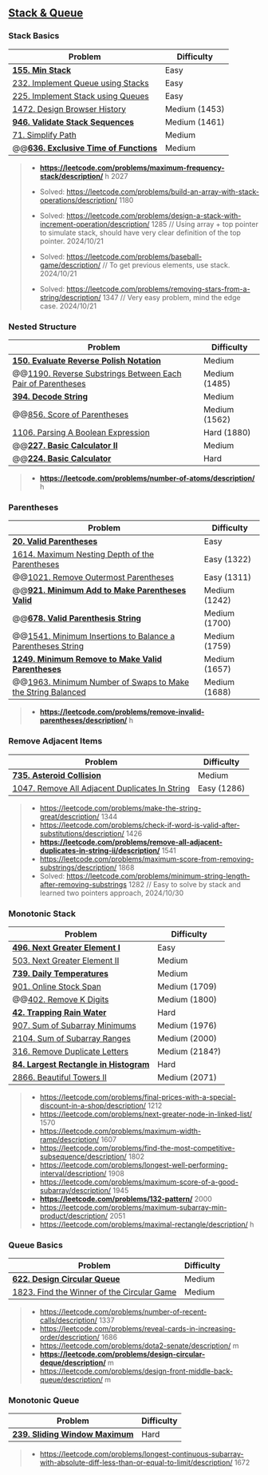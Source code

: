 ## [Stack & Queue](../topics/stack-queue.md)

### Stack Basics
| Problem          | Difficulty |
|------------------|------------|
|**[155. Min Stack](../leetcode/155.min-stack.md)**|Easy|
|[232. Implement Queue using Stacks](../leetcode/232.implement-queue-using-stacks.md)|Easy|
|[225. Implement Stack using Queues](../leetcode/225.implement-stack-using-queues.md)|Easy|
|[1472. Design Browser History](../leetcode/1472.design-browser-history.md)|Medium (1453)|
|**[946. Validate Stack Sequences](../leetcode/946.validate-stack-sequences.md)**|Medium (1461)|
|[71. Simplify Path](../leetcode/71.simplify-path.md)|Medium|
|@@**[636. Exclusive Time of Functions](../leetcode/636.exclusive-time-of-functions.md)**|Medium|

> * **https://leetcode.com/problems/maximum-frequency-stack/description/** h 2027
>
> * Solved: https://leetcode.com/problems/build-an-array-with-stack-operations/description/ 1180 
> * Solved: https://leetcode.com/problems/design-a-stack-with-increment-operation/description/ 1285 // Using array + top pointer to simulate stack, should have very clear definition of the top pointer. 2024/10/21
> * Solved: https://leetcode.com/problems/baseball-game/description/ // To get previous elements, use stack. 2024/10/21
> * Solved: https://leetcode.com/problems/removing-stars-from-a-string/description/ 1347 // Very easy problem, mind the edge case. 2024/10/21

### Nested Structure
| Problem          | Difficulty |
|------------------|------------|
|**[150. Evaluate Reverse Polish Notation](../leetcode/150.evaluate-reverse-polish-notation.md)**|Medium|
|@@[1190. Reverse Substrings Between Each Pair of Parentheses](../leetcode/1190.reverse-substrings-between-each-pair-of-parentheses.md)|Medium (1485)|
|**[394. Decode String](../leetcode/394.decode-string.md)**|Medium|
|@@[856. Score of Parentheses](../leetcode/856.score-of-parentheses.md)|Medium (1562)|
|[1106. Parsing A Boolean Expression](../leetcode/1106.parsing-a-boolean-expression.md)|Hard (1880)|
|@@**[227. Basic Calculator II](../leetcode/227.basic-calculator-ii.md)**|Medium|
|@@**[224. Basic Calculator](../leetcode/224.basic-calculator.md)**|Hard|

> * **https://leetcode.com/problems/number-of-atoms/description/** h

### Parentheses
| Problem          | Difficulty |
|------------------|------------|
|**[20. Valid Parentheses](../leetcode/20.valid-parentheses.md)**|Easy|
|[1614. Maximum Nesting Depth of the Parentheses](../leetcode/1614.maximum-nesting-depth-of-the-parentheses.md)|Easy (1322)|
|@@[1021. Remove Outermost Parentheses](../leetcode/1021.remove-outermost-parentheses.md)|Easy (1311)|
|@@**[921. Minimum Add to Make Parentheses Valid](../leetcode/921.minimum-add-to-make-parentheses-valid.md)**|Medium (1242)|
|@@**[678. Valid Parenthesis String](../leetcode/678.valid-parenthesis-string.md)**|Medium (1700)|
|@@[1541. Minimum Insertions to Balance a Parentheses String](../leetcode/1541.minimum-insertions-to-balance-a-parentheses-string.md)|Medium (1759)|
|**[1249. Minimum Remove to Make Valid Parentheses](../leetcode/1249.minimum-remove-to-make-valid-parentheses.md)**|Medium (1657)|
|@@[1963. Minimum Number of Swaps to Make the String Balanced](../leetcode/1963.minimum-number-of-swaps-to-make-the-string-balanced.md)|Medium (1688)|

> * **https://leetcode.com/problems/remove-invalid-parentheses/description/** h

### Remove Adjacent Items
| Problem          | Difficulty |
|------------------|------------|
|**[735. Asteroid Collision](../leetcode/735.asteroid-collision.md)**|Medium|
|[1047. Remove All Adjacent Duplicates In String](../leetcode/1047.remove-all-adjacent-duplicates-in-string.md)|Easy (1286)|

> * https://leetcode.com/problems/make-the-string-great/description/ 1344
> * https://leetcode.com/problems/check-if-word-is-valid-after-substitutions/description/ 1426
> * **https://leetcode.com/problems/remove-all-adjacent-duplicates-in-string-ii/description/** 1541
> * https://leetcode.com/problems/maximum-score-from-removing-substrings/description/ 1868
> * Solved: https://leetcode.com/problems/minimum-string-length-after-removing-substrings 1282 // Easy to solve by stack and learned two pointers approach, 2024/10/30

### Monotonic Stack
| Problem          | Difficulty |
|------------------|------------|
|**[496. Next Greater Element I](../leetcode/496.next-greater-element-i.md)**|Easy|
|[503. Next Greater Element II](../leetcode/503.next-greater-element-ii.md)|Medium|
|**[739. Daily Temperatures](../leetcode/739.daily-temperatures.md)**|Medium|
|[901. Online Stock Span](../leetcode/901.online-stock-span.md)|Medium (1709)|
|@@[402. Remove K Digits](../leetcode/402.remove-k-digits.md)|Medium (1800)|
|**[42. Trapping Rain Water](../leetcode/42.trapping-rain-water.md)**|Hard|
|[907. Sum of Subarray Minimums](../leetcode/907.sum-of-subarray-minimums.md)|Medium (1976)|
|[2104. Sum of Subarray Ranges](../leetcode/2104.sum-of-subarray-ranges.md)|Medium (2000)|
|[316. Remove Duplicate Letters](../leetcode/316.remove-duplicate-letters.md)|Medium (2184?)|
|**[84. Largest Rectangle in Histogram](../leetcode/84.largest-rentangle-in-histogram.md)**|Hard|
|[2866. Beautiful Towers II](../leetcode/2866.beautiful-towers-ii.md)|Medium (2071)|

> * https://leetcode.com/problems/final-prices-with-a-special-discount-in-a-shop/description/ 1212
> * https://leetcode.com/problems/next-greater-node-in-linked-list/ 1570
> * https://leetcode.com/problems/maximum-width-ramp/description/ 1607
> * https://leetcode.com/problems/find-the-most-competitive-subsequence/description/ 1802
> * https://leetcode.com/problems/longest-well-performing-interval/description/ 1908
> * https://leetcode.com/problems/maximum-score-of-a-good-subarray/description/ 1945
> * **https://leetcode.com/problems/132-pattern/** 2000
> * https://leetcode.com/problems/maximum-subarray-min-product/description/ 2051
> * https://leetcode.com/problems/maximal-rectangle/description/ h

### Queue Basics
| Problem          | Difficulty |
|------------------|------------|
|**[622. Design Circular Queue](../leetcode/622.design-circular-queue.md)**|Medium|
|[1823. Find the Winner of the Circular Game](../leetcode/1823.find-the-winner-of-the-circular-game.md)|Medium|

> * https://leetcode.com/problems/number-of-recent-calls/description/ 1337
> * https://leetcode.com/problems/reveal-cards-in-increasing-order/description/ 1686
> * https://leetcode.com/problems/dota2-senate/description/ m
> * **https://leetcode.com/problems/design-circular-deque/description/** m
> * https://leetcode.com/problems/design-front-middle-back-queue/description/ m

### Monotonic Queue
| Problem          | Difficulty |
|------------------|------------|
|**[239. Sliding Window Maximum](../leetcode/239.sliding-window-maximium.md)**|Hard|

> * https://leetcode.com/problems/longest-continuous-subarray-with-absolute-diff-less-than-or-equal-to-limit/description/ 1672
